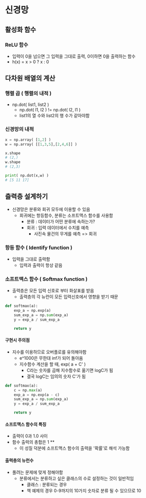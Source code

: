 # 신경망
## 활성화 함수
### ReLU 함수
- 입력이 0을 넘으면 그 입력을 그대로 출력, 0이하면 0을 출력하는 함수
- h(x) = x > 0 ? x : 0

## 다차원 배열의 계산

### 행렬 곱 ( 행렬의 내적 )
- np.dot( list1, list2 )
	- np.dot( l1, l2 ) != np.dot( l2, l1 )
	- list1의 열 수와 list2의 행 수가 같아야함

### 신경망의 내적
```python
x = np.array( [1,2] )
w = np.array( [[1,3,5],[2,4,6]] )

x.shape
# (2,)
w.shape
# (2,3)

print( np.dot(x,w) )
# [5 11 17]
```

## 츨력층 설계하기
- 신경망은 분류와 회귀 모두에 이용할 수 있음
	- 회귀에는 항등함수, 분류는 소프트맥스 함수를 사용함
		- 분류 : 데이터가 어떤 분류에 속하는가?
		- 회귀 : 입력 데이터에서 수치를 예측
			- 사진속 물건의 무게를 예측 => 회귀

### 항등 함수 ( Identify function )
- 입력을 그대로 출력함
	- 입력과 출력이 항상 같음

### 소프트맥스 함수 ( Softmax function )
- 출력층은 모든 입력 신호로 부터 화살표를 받음
	- 출력층의 각 뉴런이 모든 입력신호에서 영향을 받기 때문
```python
def softmax(a):
	exp_a = np.exp(a)
	sum_exp_a = np.sum(exp_a)
	y = exp_a / sum_exp_a

	return y
```

#### 구현시 주의점
- 지수를 이용하므로 오버플로를 유의해야함
	- e^1000은 무한대 inf가 되어 돌아옴
	- 지수함수 계산을 할 때, exp( a + C' )
		- C라는 숫자를 곱해 지수함수로 옮기면 logC가 됨
		- 결국 logC는 임의의 숫자 C'가 됨
```python
def softmax(a):
	c = np.max(a)
	exp_a = np.exp(a - c)
	sum_exp_a = np.sum(exp_a)
	y = exp_a / sum_exp_a

	return y
```

#### 소프트맥스 함수의 특징
- 출력이 0과 1.0 사이
- 함수 출력의 총합은 1 **
	- 이 성질 덕분에 소프트맥스 함수의 출력을 '확률'로 해석 가능함

#### 출력층의 뉴런수
- 풀려는 문제에 맞게 정해야함
	- 분류에서는 분류하고 싶은 클래스의 수로 설정하는 것이 일반적임
		- 클래스 : 분류되는 경우
		- 책 예제의 경우 0-9까지의 10가지 숫자로 분류 될 수 있으므로 10